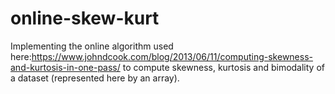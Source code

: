 # online-skew-kurt
Implementing the online algorithm used here:https://www.johndcook.com/blog/2013/06/11/computing-skewness-and-kurtosis-in-one-pass/
to compute skewness, kurtosis and bimodality of a dataset (represented here by an array). 
